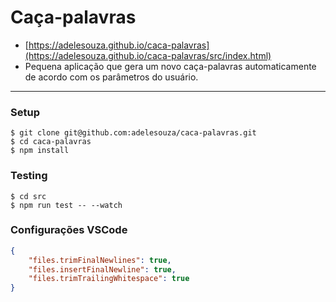 # Caça-palavras

- [https://adelesouza.github.io/caca-palavras](https://adelesouza.github.io/caca-palavras/src/index.html)
- Pequena aplicação que gera um novo caça-palavras automaticamente de acordo com os parâmetros do usuário.

---

### Setup

```console
$ git clone git@github.com:adelesouza/caca-palavras.git
$ cd caca-palavras
$ npm install
```

### Testing

```console
$ cd src
$ npm run test -- --watch
```


### Configurações VSCode


```json
{
    "files.trimFinalNewlines": true,
    "files.insertFinalNewline": true,
    "files.trimTrailingWhitespace": true
}
```
